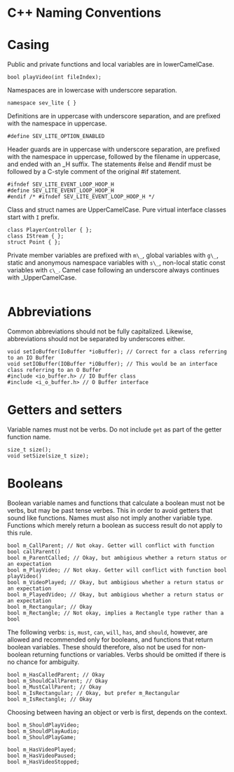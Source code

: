 <!-- TITLE: C++ Naming Conventions -->
<!-- SUBTITLE: A quick summary of Naming Conventions -->

# C++ Naming Conventions
# Casing
Public and private functions and local variables are in lowerCamelCase.

```c_cpp
bool playVideo(int fileIndex);
```

Namespaces are in lowercase with underscore separation.

```c_cpp
namespace sev_lite { }
```

Definitions are in uppercase with underscore separation, and are prefixed with the namespace in uppercase.

```c_cpp
#define SEV_LITE_OPTION_ENABLED
```

Header guards are in uppercase with underscore separation, are prefixed with the namespace in uppercase, followed by the filename in uppercase, and ended with an \_H suffix. The statements #else and #endif must be followed by a C-style comment of the original #if statement.

```c_cpp
#ifndef SEV_LITE_EVENT_LOOP_HOOP_H
#define SEV_LITE_EVENT_LOOP_HOOP_H
#endif /* #ifndef SEV_LITE_EVENT_LOOP_HOOP_H */
```

Class and struct names are UpperCamelCase. Pure virtual interface classes start with `I` prefix.

```c_cpp
class PlayerController { };
class IStream { };
struct Point { };
```

Private member variables are prefixed with `m\_`, global variables with `g\_`, static and anonymous namespace variables with `s\_`, non-local static const variables with `c\_`. Camel case following an underscore always continues with \_UpperCamelCase.

```c_cpp
```


# Abbreviations
Common abbreviations should not be fully capitalized. Likewise, abbreviations should not be separated by underscores either.

```c_cpp
void setIoBuffer(IoBuffer *ioBuffer); // Correct for a class referring to an IO Buffer
void setIOBuffer(IOBuffer *iOBuffer); // This would be an interface class referring to an O Buffer
#include <io_buffer.h> // IO Buffer class
#include <i_o_buffer.h> // O Buffer interface
```

# Getters and setters
Variable names must not be verbs. Do not include `get` as part of the getter function name.

```c_cpp
size_t size();
void setSize(size_t size);
```

# Booleans
Boolean variable names and functions that calculate a boolean must not be verbs, but may be past tense verbes. This in order to avoid getters that sound like functions. Names must also not imply another variable type. Functions which merely return a boolean as success result do not apply to this rule.

```c_cpp
bool m_CallParent; // Not okay. Getter will conflict with function bool callParent()
bool m_ParentCalled; // Okay, but ambigious whether a return status or an expectation
bool m_PlayVideo; // Not okay. Getter will conflict with function bool playVideo()
bool m_VideoPlayed; // Okay, but ambigious whether a return status or an expectation
bool m_PlayedVideo; // Okay, but ambigious whether a return status or an expectation
bool m_Rectangular; // Okay
bool m_Rectangle; // Not okay, implies a Rectangle type rather than a bool
```

The following verbs: `is`, `must`, `can`, `will`, `has`, and `should`, however, are allowed and recommended only for booleans, and functions that return boolean variables. These should therefore, also not be used for non-boolean returning functions or variables. Verbs should be omitted if there is no chance for ambiguity.

```c_cpp
bool m_HasCalledParent; // Okay
bool m_ShouldCallParent; // Okay
bool m_MustCallParent; // Okay
bool m_IsRectangular; // Okay, but prefer m_Rectangular
bool m_IsRectangle; // Okay
```

Choosing between having an object or verb is first, depends on the context.

```c_cpp
bool m_ShouldPlayVideo;
bool m_ShouldPlayAudio;
bool m_ShouldPlayGame;

bool m_HasVideoPlayed;
bool m_HasVideoPaused;
bool m_HasVideoStopped;
```
